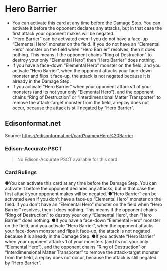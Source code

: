 # Hero Barrier

*   You can activate this card at any time before the Damage Step. You can activate it before the opponent declares any attacks, but in that case the first attack your opponent makes will be negated.
*   “Hero Barrier” can be activated even if you do not have a face-up “Elemental Hero” monster on the field. If you do not have an “Elemental Hero” monster on the field when “Hero Barrier” resolves, then it does nothing. This means if the opponent chains “Ring of Destruction” to destroy your only “Elemental Hero”, then “Hero Barrier” does nothing.
*   If you have a face-down “Elemental Hero” monster on the field, and you activate “Hero Barrier”, when the opponent attacks your face-down monster and flips it face-up, the attack is not negated because it is already in the Damage Step.
*   If you activate “Hero Barrier” when your opponent attacks 1 of your monsters (and its not your only “Elemental Hero”), and the opponent chains “Ring of Destruction” or “Interdimensional Matter Transporter” to remove the attack-target monster from the field, a replay does not occur, because the attack is still negated by “Hero Barrier”.

## Edisonformat.net

Source: https://edisonformat.net/card?name=Hero%20Barrier

### Edison-Accurate PSCT

> No Edison-Accurate PSCT available for this card.

### Card Rulings

●You can activate this card at any time before the Damage Step. You can activate it before the opponent declares any attacks, but in that case the first attack your opponent makes will be negated.
●“Hero Barrier” can be activated even if you don't have a face-up “Elemental Hero” monster on the field. If you don't have an “Elemental Hero” monster on the field when “Hero Barrier” resolves, then it does nothing. This means if the opponent chains “Ring of Destruction” to destroy your only “Elemental Hero”, then “Hero Barrier” does nothing.
●If you have a face-down “Elemental Hero” monster on the field, and you activate “Hero Barrier”, when the opponent attacks your face-down monster and flips it face-up, the attack is not negated because it is already in the Damage Step.
●If you activate “Hero Barrier” when your opponent attacks 1 of your monsters (and its not your only “Elemental Hero”), and the opponent chains “Ring of Destruction” or “Interdimensional Matter Transporter” to remove the attack-target monster from the field, a replay does not occur, because the attack is still negated by “Hero Barrier”.
            